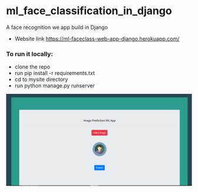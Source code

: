 # ml_face_classification_in_django
A face recognition  we app build in Django

* Website link https://ml-faceclass-web-app-django.herokuapp.com/

### To run it locally:

- clone the repo 
- run pip install -r requirements.txt
- cd to mysite directory
- run python manage.py runserver

![alt text](https://github.com/aromaljosebaby/ml_face_classification_in_django/blob/main/Capture.PNG)
